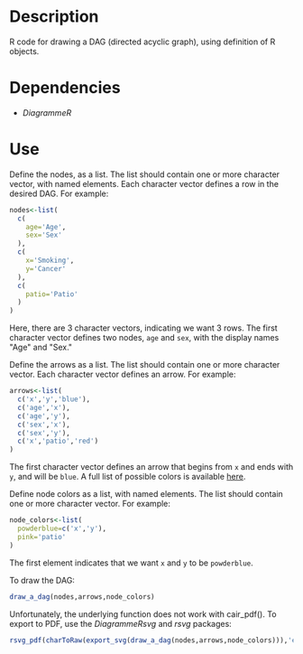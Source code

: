 # Description

R code for drawing a DAG (directed acyclic graph), using definition of R objects.

# Dependencies

- *DiagrammeR*

# Use

Define the nodes, as a list. The list should contain one or more character vector, with named elements. Each character vector defines a row in the desired DAG. For example:

```r
nodes<-list(
  c(
    age='Age',
    sex='Sex'
  ),
  c(
    x='Smoking',
    y='Cancer'  
  ),
  c(
    patio='Patio'
  )
)
```

Here, there are 3 character vectors, indicating we want 3 rows. The first character vector defines two nodes, `age` and `sex`, with the display names "Age" and "Sex."

Define the arrows as a list. The list should contain one or more character vector. Each character vector defines an arrow. For example:

```r
arrows<-list(
  c('x','y','blue'),
  c('age','x'),
  c('age','y'),
  c('sex','x'),
  c('sex','y'),
  c('x','patio','red')
)
```

The first character vector defines an arrow that begins from `x` and ends with `y`, and will be `blue`. A full list of possible colors is available [here](https://graphviz.org/doc/info/colors.html).

Define node colors as a list, with named elements. The list should contain one or more character vector. For example:

```r
node_colors<-list(
  powderblue=c('x','y'),
  pink='patio'
)
```

The first element indicates that we want `x` and `y` to be `powderblue`.

To draw the DAG:

```r
draw_a_dag(nodes,arrows,node_colors)
```

Unfortunately, the underlying function does not work with cair_pdf(). To export to PDF, use the *DiagrammeRsvg* and *rsvg* packages:

```r
rsvg_pdf(charToRaw(export_svg(draw_a_dag(nodes,arrows,node_colors))),'example.pdf')
```
